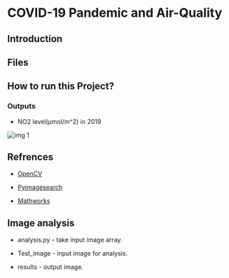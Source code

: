 # COVID-19 Pandemic and Air-Quality
## Introduction 
## Files 

## How to run this Project? 

### Outputs 
-  NO2 level(µmol/m^2) in 2019 

![img 1](COVID-19-Pandemic-and-Air-Quality/output/India/PNG/2019.png)
## Refrences

- [OpenCV](https://opencv.org)

- [Pyimagesearch](https://www.pyimagesearch.com)

- [Mathworks](https://in.mathworks.com)
## Image analysis

 -  analysis.py - take input image array.
 
 -  Test_image - input image for analysis.
 
 -  results - output image.
